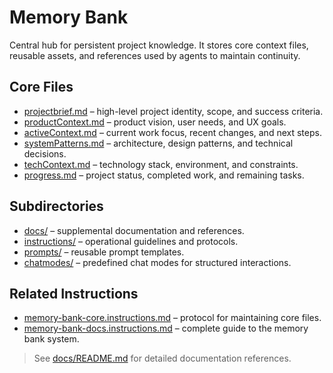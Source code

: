 # Memory Bank

Central hub for persistent project knowledge. It stores core context files, reusable assets, and references used by agents to maintain continuity.

## Core Files

- [projectbrief.md](./projectbrief.md) – high-level project identity, scope, and success criteria.
- [productContext.md](./productContext.md) – product vision, user needs, and UX goals.
- [activeContext.md](./activeContext.md) – current work focus, recent changes, and next steps.
- [systemPatterns.md](./systemPatterns.md) – architecture, design patterns, and technical decisions.
- [techContext.md](./techContext.md) – technology stack, environment, and constraints.
- [progress.md](./progress.md) – project status, completed work, and remaining tasks.

## Subdirectories

- [docs/](./docs/README.md) – supplemental documentation and references.
- [instructions/](./instructions/README.md) – operational guidelines and protocols.
- [prompts/](./prompts/README.md) – reusable prompt templates.
- [chatmodes/](./chatmodes/README.md) – predefined chat modes for structured interactions.

## Related Instructions

- [memory-bank-core.instructions.md](./instructions/memory-bank-core.instructions.md) – protocol for maintaining core files.
- [memory-bank-docs.instructions.md](./instructions/memory-bank-docs.instructions.md) – complete guide to the memory bank system.

> See [docs/README.md](./docs/README.md) for detailed documentation references.
